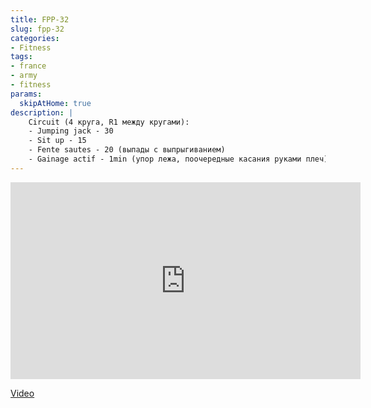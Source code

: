 ```yaml
---
title: FPP-32
slug: fpp-32
categories:
- Fitness
tags:
- france
- army
- fitness
params:
  skipAtHome: true
description: |
    Circuit (4 круга, R1 между кругами):
    - Jumping jack - 30
    - Sit up - 15
    - Fente sautes - 20 (выпады с выпрыгиванием)
    - Gainage actif - 1min (упор лежа, поочередные касания руками плеч)
---
```

<iframe width="560" height="315" src="https://www.youtube.com/embed/Y0gCXYP_mEA?si=hXzPApikZTUHgYku" title="YouTube video player" frameborder="0" allow="accelerometer; autoplay; clipboard-write; encrypted-media; gyroscope; picture-in-picture; web-share" allowfullscreen></iframe>

[Video](https://youtu.be/Y0gCXYP_mEA?si=hXzPApikZTUHgYku)
